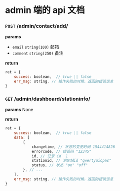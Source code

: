 # admin 端的 api 文档

### `POST` /admin/contact/add/
__params__
- `email` `string(100)` 邮箱
- `comment` `string(250)` 备注

__return__

```js
ret = {
    success: boolean,  // true || false
    err_msg: string, // 操作失败的时候，返回的错误信息
}
```

### `GET` /admin/dashboard/stationinfo/
__params__
None

__return__

```js
ret = {
    success: boolean,  // true || false
    data: [
        {
            changetime, // 状态的变更时间 1544414826
            errorcode, // 错误码 "12345"
            id, // 记录 id  1
            stationid, // 测定站id "qwertyuiopas"
            status, // 状态 "on" "off"
        }, // ...
    ],
    err_msg: string, // 操作失败的时候，返回的错误信息
}
```

